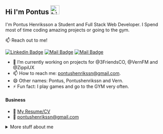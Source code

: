 ## Hi I'm Pontus <img src="https://user-images.githubusercontent.com/1303154/88677602-1635ba80-d120-11ea-84d8-d263ba5fc3c0.gif" width="28px" height="28px" alt="hi">

I'm Pontus Henriksson a Student and Full Stack Web Developer. I Spend most of time coding amazing projects or going to the gym.

:mailbox: Reach out to me!

[![Linkedin Badge](https://img.shields.io/badge/-pontushenriksson-0e76a8?style=flat&labelColor=0e76a8&logo=linkedin&logoColor=white)](https://www.linkedin.com/in/pontushenriksson/) [![Mail Badge](https://img.shields.io/badge/-@pontushenrikssn-e84393?style=flat&labelColor=e84393&logo=instagram&logoColor=white)](https://www.instagram.com/pontushenrikssn) [![Mail Badge](https://img.shields.io/badge/-pontushenrikssn@gmail.com-c0392b?style=flat&labelColor=c0392b&logo=gmail&logoColor=white)](mailto:pontushenrikssn@gmail.com)

- 🔭 I’m currently working on projects for @3FriendsCO, @VernFM and @ZippiUX
- 📫 How to reach me: pontushenrikssn@gmail.com.
- 😄 Other names: Pontus, Pontushenrikssn and Vern.
- ⚡ Fun fact: I play games and go to the GYM very often.

#### Business

- :paperclip: [My Resume/CV](https://github.com/pontushenriksson/pontushenriksson/blob/master/resumes/resume%20v1.0.md)
- :email: pontushenrikssn@gmail.com

<details>
<summary>
  More stuff about me
</summary>

<br >

I love sharing knowledge and learning more!

#### Coding Stats

[![Top Langs](https://github-readme-stats.vercel.app/api/top-langs/?username=pontushenriksson&langs_count=8)](https://github.com/pontushenriksson/github-readme-stats)

#### Github Stats

![Pontus Henriksson github stats](https://github-readme-stats.vercel.app/api?username=pontushenriksson&count_private=true&theme=tokyonight&hide=contribs,prs)

</details>
